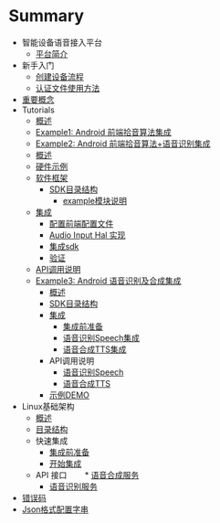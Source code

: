# Summary

* 智能设备语音接入平台
    * [平台简介](introduction.md)
* 新手入门
    * [创建设备流程](rookie-guide/create-device.md)
    * [认证文件使用方法](rookie-guide/usage.md) 
* [重要概念](important-concept.md)
* Tutorials
    * [概述](tutorials/intro.md)
    * [Example1: Android 前端拾音算法集成](tutorials/example1/intro.md)
    * [Example2: Android 前端拾音算法+语音识别集成](tutorials/example2/intro.md)
     * [概述](tutorials/example2/introduce.md) 
     * [硬件示例](tutorials/example2/introduce_hw.md)
     * [软件框架](tutorials/example2/introduce_sw.md)
       * [SDK目录结构](tutorials/example2/sdk_dir.md)
         * [example模块说明](tutorials/example2/introduce_speechexecutor.md) 
     * [集成](tutorials/example2/introduce_include.md)
       * [配置前端配置文件](tutorials/example2/introduce_config.md)
       * [Audio Input Hal 实现](tutorials/example2/introduce_mic_array.md)
       * [集成sdk](tutorials/example2/introduce_prebuilt.md)
       * [验证](tutorials/example2/test.md)
     * [API调用说明](tutorials/example2/api_voicerecognize.md)
    * [Example3: Android 语音识别及合成集成](tutorials/example3/intro.md)
        * [概述](speechTTS/introduce.md)
        * [SDK目录结构](speechTTS/sdk_dir.md)
        * [集成](speechTTS/init.md)
            * [集成前准备](speechTTS/init_prepare.md)
            * [语音识别Speech集成](speechTTS/init_speech.md)
            * [语音合成TTS集成](speechTTS/init_tts.md)
        * API调用说明
            * [语音识别Speech](speechTTS/api_speech.md)
            * [语音合成TTS](speechTTS/api_tts.md)
        * [示例DEMO](https://github.com/Rokid/RokidSpeechTTSDemo)
* Linux基础架构
     * [概述](/speechTTS/introduce.md)
     * [目录结构](/linuxsdk/sdk_linux_dir.md)
     * 快速集成
        * [集成前准备](/linuxsdk/init_linux_prepare.md)
        * [开始集成](/linuxsdk/begin_integrate.md)
     * API 接口
        * [语音合成服务](/linuxsdk/linux_tts_api.md)
        * [语音识别服务](/linuxsdk/linux_speech_api.md)
* [错误码](common/err_code.md)
* [Json格式配置字串](common/api_json.md)     


